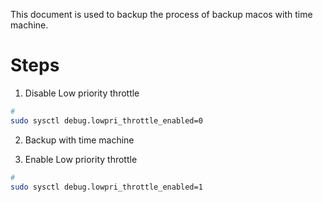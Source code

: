 This document is used to backup the process of backup macos with time machine.

# Steps

1. Disable Low priority throttle

``` bash
# 
sudo sysctl debug.lowpri_throttle_enabled=0
```

2. Backup with time machine

3. Enable Low priority throttle

``` bash
# 
sudo sysctl debug.lowpri_throttle_enabled=1
```
